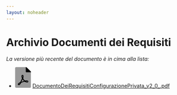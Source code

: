 ```yaml
---
layout: noheader
---
```


# Archivio Documenti dei Requisiti

_La versione più recente del documento è in cima alla lista:_

- ![file-pdf.svg](../assets/favicon/file-pdf.svg) [DocumentoDeiRequisitiConfigurazionePrivata\_v2\_0\_.pdf](../assets/DocumentoDeiRequisitiConfigurazionePrivata/DocumentoDeiRequisitiConfigurazionePrivata-v2.0/DocumentoDeiRequisitiConfigurazionePrivata_v2_0_.pdf)
